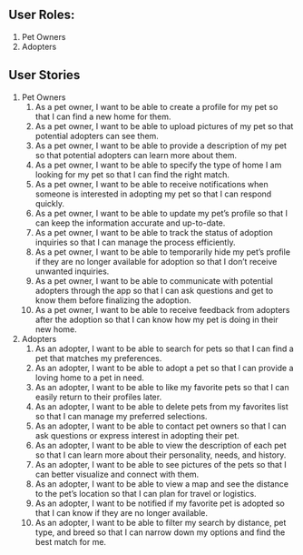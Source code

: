 ## User Roles:

1. Pet Owners
2. Adopters

## User Stories

1. Pet Owners
   1. As a pet owner, I want to be able to create a profile for my pet so that I can find a new home for them.
   2. As a pet owner, I want to be able to upload pictures of my pet so that potential adopters can see them.
   3. As a pet owner, I want to be able to provide a description of my pet so that potential adopters can learn more about them.
   4. As a pet owner, I want to be able to specify the type of home I am looking for my pet so that I can find the right match.
   5. As a pet owner, I want to be able to receive notifications when someone is interested in adopting my pet so that I can respond quickly.
   6. As a pet owner, I want to be able to update my pet’s profile so that I can keep the information accurate and up-to-date.
   7. As a pet owner, I want to be able to track the status of adoption inquiries so that I can manage the process efficiently.
   8. As a pet owner, I want to be able to temporarily hide my pet’s profile if they are no longer available for adoption so that I don’t receive unwanted inquiries.
   9. As a pet owner, I want to be able to communicate with potential adopters through the app so that I can ask questions and get to know them before finalizing the adoption.
   10. As a pet owner, I want to be able to receive feedback from adopters after the adoption so that I can know how my pet is doing in their new home.
2. Adopters
   1.	As an adopter, I want to be able to search for pets so that I can find a pet that matches my preferences.
   2.	As an adopter, I want to be able to adopt a pet so that I can provide a loving home to a pet in need.
   3.	As an adopter, I want to be able to like my favorite pets so that I can easily return to their profiles later.
   4.	As an adopter, I want to be able to delete pets from my favorites list so that I can manage my preferred selections.
   5.	As an adopter, I want to be able to contact pet owners so that I can ask questions or express interest in adopting their pet.
   6.	As an adopter, I want to be able to view the description of each pet so that I can learn more about their personality, needs, and history.
   7.	As an adopter, I want to be able to see pictures of the pets so that I can better visualize and connect with them.
   8.	As an adopter, I want to be able to view a map and see the distance to the pet’s location so that I can plan for travel or logistics.
   9.	As an adopter, I want to be notified if my favorite pet is adopted so that I can know if they are no longer available.
   10.	As an adopter, I want to be able to filter my search by distance, pet type, and breed so that I can narrow down my options and find the best match for me.

